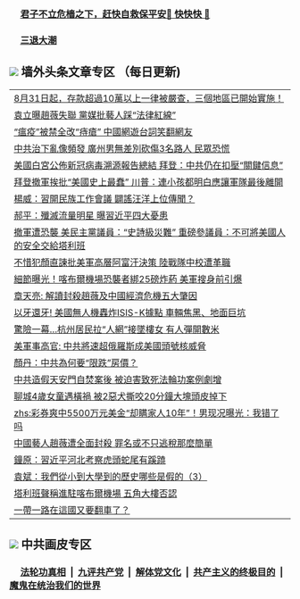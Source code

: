 
 ### &nbsp;&nbsp;&nbsp;&nbsp; [君子不立危樯之下，赶快自救保平安🍎 快快快 📩](https://github.com/pwgy/td/blob/master/README.md)

 ### &nbsp;&nbsp;&nbsp;&nbsp; [三退大潮](https://cdn.cgei.work/?key=wjsottsjpndjwfkg&pin=65881581&ag=ogQuit&from=pw2) 

## <img src="https://img.icons8.com/cute-clipart/2x/circled-right.png"> 墙外头条文章专区 （每日更新)

<Table>
<tr><td colspan="2" align="left"><a href="https://eqbpwckh.azureedge.net/?ag=c1491604&key=wjsottsjpndjwfkg&from=pw2">8月31日起，存款超過10萬以上一律被嚴查，三個地區已開始實施！
</a></td></tr>
<tr><td colspan="2" align="left"><a href="https://eqbpwckh.azureedge.net/?ag=c1491588&key=wjsottsjpndjwfkg&from=pw2">袁立曝趙薇失聯 黨媒批藝人踩“法律紅線”
</a></td></tr>
<tr><td colspan="2" align="left"><a href="https://eqbpwckh.azureedge.net/?ag=c1491606&key=wjsottsjpndjwfkg&from=pw2">“瘟疫”被禁全改“痔瘡” 中國網遊台詞笑翻網友
</a></td></tr>
<tr><td colspan="2" align="left"><a href="https://eqbpwckh.azureedge.net/?ag=c1491589&key=wjsottsjpndjwfkg&from=pw2">中共治下亂像頻發 廣州男無差別砍傷3名路人 民眾恐慌
</a></td></tr>
<tr><td colspan="2" align="left"><a href="https://eqbpwckh.azureedge.net/?ag=c1491542&key=wjsottsjpndjwfkg&from=pw2">美國白宮公佈新冠病毒溯源報告總結 拜登：中共仍在扣壓“關鍵信息”
</a></td></tr>
<tr><td colspan="2" align="left"><a href="https://eqbpwckh.azureedge.net/?ag=c1491560&key=wjsottsjpndjwfkg&from=pw2">拜登撤軍挨批“美國史上最蠢” 川普：連小孩都明白應讓軍隊最後離開
</a></td></tr>
<tr><td colspan="2" align="left"><a href="https://eqbpwckh.azureedge.net/?ag=c1491565&key=wjsottsjpndjwfkg&from=pw2">楊威：習開民族工作會議 闢謠汪洋上位傳聞？
</a></td></tr>
<tr><td colspan="2" align="left"><a href="https://eqbpwckh.azureedge.net/?ag=c1491610&key=wjsottsjpndjwfkg&from=pw2">郝平：殲滅流量明星 曝習近平四大憂患
</a></td></tr>
<tr><td colspan="2" align="left"><a href="https://eqbpwckh.azureedge.net/?ag=c1491570&key=wjsottsjpndjwfkg&from=pw2">撤軍遭恐襲 美民主黨議員：“史詩級災難” 重磅參議員：不可將美國人的安全交給塔利班
</a></td></tr>
<tr><td colspan="2" align="left"><a href="https://eqbpwckh.azureedge.net/?ag=c1491567&key=wjsottsjpndjwfkg&from=pw2">不惜犯顏直諫批美軍高層阿富汗決策 陸戰隊中校遭革職
</a></td></tr>
<tr><td colspan="2" align="left"><a href="https://eqbpwckh.azureedge.net/?ag=c1491592&key=wjsottsjpndjwfkg&from=pw2">細節曝光！喀布爾機場恐襲者綁25磅炸葯 美軍搜身前引爆
</a></td></tr>
<tr><td colspan="2" align="left"><a href="https://eqbpwckh.azureedge.net/?ag=c1491572&key=wjsottsjpndjwfkg&from=pw2">章天亮: 解讀封殺趙薇及中國經濟危機五大肇因
</a></td></tr>
<tr><td colspan="2" align="left"><a href="https://eqbpwckh.azureedge.net/?ag=c1491554&key=wjsottsjpndjwfkg&from=pw2">以牙還牙! 美國無人機轟炸ISIS-K據點 車輛焦黑、地面巨坑
</a></td></tr>
<tr><td colspan="2" align="left"><a href="https://eqbpwckh.azureedge.net/?ag=c1491552&key=wjsottsjpndjwfkg&from=pw2">驚險一幕…杭州居民拉“人網”接墜樓女 有人彈開數米
</a></td></tr>
<tr><td colspan="2" align="left"><a href="https://eqbpwckh.azureedge.net/?ag=c1491611&key=wjsottsjpndjwfkg&from=pw2">美軍事高官: 中共將速超俄羅斯成美國頭號核威脅
</a></td></tr>
<tr><td colspan="2" align="left"><a href="https://eqbpwckh.azureedge.net/?ag=c1491550&key=wjsottsjpndjwfkg&from=pw2">顏丹：中共為何要“限跌”房價？
</a></td></tr>
<tr><td colspan="2" align="left"><a href="https://eqbpwckh.azureedge.net/?ag=c1491600&key=wjsottsjpndjwfkg&from=pw2">中共造假天安門自焚案後 被迫害致死法輪功案例劇增
</a></td></tr>
<tr><td colspan="2" align="left"><a href="https://eqbpwckh.azureedge.net/?ag=c1491544&key=wjsottsjpndjwfkg&from=pw2">聊城4歲女童遇橫禍 被2惡犬撕咬20分鐘大塊頭皮掉下
</a></td></tr>
<tr><td colspan="2" align="left"><a href="https://eqbpwckh.azureedge.net/?ag=c1491595&key=wjsottsjpndjwfkg&from=pw2">zhs:彩券爽中5500万元美金“却瞒家人10年”！男现况曝光：我错了吗</a></td></tr>
<tr><td colspan="2" align="left"><a href="https://eqbpwckh.azureedge.net/?ag=c1491613&key=wjsottsjpndjwfkg&from=pw2">中國藝人趙薇遭全面封殺 罪名或不只逃稅那麼簡單
</a></td></tr>
<tr><td colspan="2" align="left"><a href="https://eqbpwckh.azureedge.net/?ag=c1491559&key=wjsottsjpndjwfkg&from=pw2">鐘原：習近平河北考察虎頭蛇尾有蹊蹺
</a></td></tr>
<tr><td colspan="2" align="left"><a href="https://eqbpwckh.azureedge.net/?ag=c1491581&key=wjsottsjpndjwfkg&from=pw2">袁斌：我們從小到大學到的歷史哪些是假的（3）
</a></td></tr>
<tr><td colspan="2" align="left"><a href="https://eqbpwckh.azureedge.net/?ag=c1491590&key=wjsottsjpndjwfkg&from=pw2">塔利班聲稱進駐喀布爾機場 五角大樓否認
</a></td></tr>
<tr><td colspan="2" align="left"><a href="https://eqbpwckh.azureedge.net/?ag=c1491599&key=wjsottsjpndjwfkg&from=pw2">一帶一路在這國又要翻車了？
</a></td></tr>
 </Table>

 ## <img src="https://img.icons8.com/cute-clipart/2x/circled-right.png"> 中共画皮专区
 ### &nbsp;&nbsp;&nbsp;&nbsp; [法轮功真相](https://github.com/begood0513/basic/blob/master/README.md) &nbsp;|&nbsp; [九评共产党](https://github.com/begood0513/9ping.md/blob/master/README.md) &nbsp;|&nbsp; [解体党文化](https://github.com/begood0513/jtdwh.md/blob/master/README.md)   &nbsp;|&nbsp; [共产主义的终极目的](https://github.com/begood0513/gczydzjmd.md/blob/master/README.md) &nbsp;|&nbsp; [魔鬼在统治我们的世界](https://github.com/begood0513/gczydzjmd.md/blob/master/README.md) 
